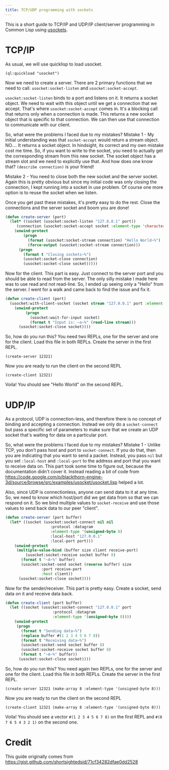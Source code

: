 ```yaml
---
title: TCP/UDP programming with sockets
---
```


This is a short guide to TCP/IP and UDP/IP client/server programming in Common
Lisp using [usockets](https://github.com/usocket/usocket).


# TCP/IP

As usual, we will use quicklisp to load usocket.

    (ql:quickload "usocket")

Now we need to create a server. There are 2 primary functions that we need
to call. `usocket:socket-listen` and `usocket:socket-accept`.

`usocket:socket-listen` binds to a port and listens on it. It returns a socket
object. We need to wait with this object until we get a connection that we
accept. That's where `usocket:socket-accept` comes in. It's a blocking call
that returns only when a connection is made. This returns a new socket object
that is specific to that connection. We can then use that connection to
communicate with our client.

So, what were the problems I faced due to my mistakes?
Mistake 1 - My initial understanding was that `socket-accept` would return
a stream object. NO.... It returns a socket object. In hindsight, its correct
and my own mistake cost me time. So, if you want to write to the socket, you
need to actually get the corresponding stream from this new socket. The socket
object has a stream slot and we need to explicitly use that. And how does one
know that? `(describe connection)` is your friend!

Mistake 2 - You need to close both the new socket and the server socket.
Again this is pretty obvious but since my initial code was only closing
the connection, I kept running into a socket in use problem. Of course
one more option is to reuse the socket when we listen.

Once you get past these mistakes, it's pretty easy to do the rest. Close
the connections and the server socket and boom you are done!


~~~lisp
(defun create-server (port)
  (let* ((socket (usocket:socket-listen "127.0.0.1" port))
	 (connection (usocket:socket-accept socket :element-type 'character)))
    (unwind-protect
        (progn
	      (format (usocket:socket-stream connection) "Hello World~%")
	      (force-output (usocket:socket-stream connection)))
      (progn
	    (format t "Closing sockets~%")
	    (usocket:socket-close connection)
        (usocket:socket-close socket)))))
~~~

Now for the client. This part is easy. Just connect to the server port
and you should be able to read from the server. The only silly mistake I
made here was to use read and not read-line. So, I ended up seeing only a
"Hello" from the server. I went for a walk and came back to find the issue
and fix it.


~~~lisp
(defun create-client (port)
  (usocket:with-client-socket (socket stream "127.0.0.1" port :element-type 'character)
    (unwind-protect
         (progn
           (usocket:wait-for-input socket)
           (format t "Input is: ~a~%" (read-line stream)))
      (usocket:socket-close socket))))
~~~

So, how do you run this? You need two REPLs, one for the server
and one for the client. Load this file in both REPLs. Create the
server in the first REPL.

    (create-server 12321)

Now you are ready to run the client on the second REPL

    (create-client 12321)

Voila! You should see "Hello World" on the second REPL.


# UDP/IP

As a protocol, UDP is connection-less, and therefore there is no
concept of binding and accepting a connection. Instead we only do a
`socket-connect` but pass a specific set of parameters to make sure that
we create an UDP socket that's waiting for data on a particular port.

So, what were the problems I faced due to my mistakes?
Mistake 1 - Unlike TCP, you don't pass host and port to `socket-connect`.
If you do that, then you are indicating that you want to send a packet.
Instead, you pass `nil` but you set `:local-host` and `:local-port` to the address
and port that you want to receive data on. This part took some time to
figure out, because the documentation didn't cover it. Instead reading
a bit of code from
https://code.google.com/p/blackthorn-engine-3d/source/browse/src/examples/usocket/usocket.lisp helped a lot.

Also, since UDP is connectionless, anyone can send data to it at any
time. So, we need to know which host/port did we get data from so
that we can respond on it. So we bind multiple values to `socket-receive`
and use those values to send back data to our peer "client".

~~~lisp
(defun create-server (port buffer)
  (let* ((socket (usocket:socket-connect nil nil
					:protocol :datagram
					:element-type '(unsigned-byte 8)
					:local-host "127.0.0.1"
					:local-port port)))
    (unwind-protect
	 (multiple-value-bind (buffer size client receive-port)
	     (usocket:socket-receive socket buffer 8)
	   (format t "~A~%" buffer)
	   (usocket:socket-send socket (reverse buffer) size
				:port receive-port
				:host client))
      (usocket:socket-close socket))))
~~~


Now for the sender/receiver. This part is pretty easy. Create a socket,
send data on it and receive data back.

~~~lisp
(defun create-client (port buffer)
  (let ((socket (usocket:socket-connect "127.0.0.1" port
					 :protocol :datagram
					 :element-type '(unsigned-byte 8))))
    (unwind-protect
	 (progn
	   (format t "Sending data~%")
	   (replace buffer #(1 2 3 4 5 6 7 8))
	   (format t "Receiving data~%")
	   (usocket:socket-send socket buffer 8)
	   (usocket:socket-receive socket buffer 8)
	   (format t "~A~%" buffer))
      (usocket:socket-close socket))))
~~~


So, how do you run this? You need again two REPLs, one for the server
and one for the client. Load this file in both REPLs. Create the
server in the first REPL.

    (create-server 12321 (make-array 8 :element-type '(unsigned-byte 8)))

Now you are ready to run the client on the second REPL

    (create-client 12321 (make-array 8 :element-type '(unsigned-byte 8)))

Voila! You should see a vector `#(1 2 3 4 5 6 7 8)` on the first REPL
and `#(8 7 6 5 4 3 2 1)` on the second one.


# Credit

This guide originally comes from https://gist.github.com/shortsightedsid/71cf34282dfae0dd2528
